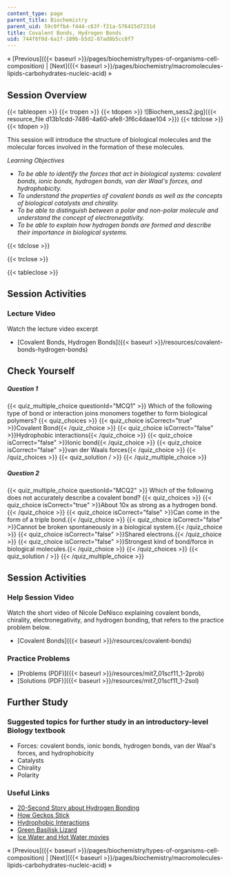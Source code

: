 ```yaml
---
content_type: page
parent_title: Biochemistry
parent_uid: 59c0ffb4-f444-c63f-f21a-576415d7231d
title: Covalent Bonds, Hydrogen Bonds
uid: 744f8f0d-6a1f-189b-b5d2-07ad8b5cc8f7
---
```


« [Previous]({{< baseurl >}}/pages/biochemistry/types-of-organisms-cell-composition) | [Next]({{< baseurl >}}/pages/biochemistry/macromolecules-lipids-carbohydrates-nucleic-acid) »

Session Overview
----------------

{{< tableopen >}}
{{< tropen >}}
{{< tdopen >}}
![Biochem_sess2.jpg]({{< resource_file d13b1cdd-7486-4a60-afe8-3f6c4daae104 >}})
{{< tdclose >}}
{{< tdopen >}}


This session will introduce the structure of biological molecules and the molecular forces involved in the formation of these molecules.

_Learning Objectives_

*   _To be able to identify the forces that act in biological systems: covalent bonds, ionic bonds, hydrogen bonds, van der Waal's forces, and hydrophobicity._
*   _To understand the properties of covalent bonds as well as the concepts of biological catalysts and chirality._
*   _To be able to distinguish between a polar and non-polar molecule and understand the concept of electronegativity._
*   _To be able to explain how hydrogen bonds are formed and describe their importance in biological systems._


{{< tdclose >}}

{{< trclose >}}

{{< tableclose >}}

Session Activities
------------------

### Lecture Video

Watch the lecture video excerpt

*   [Covalent Bonds, Hydrogen Bonds]({{< baseurl >}}/resources/covalent-bonds-hydrogen-bonds)

Check Yourself
--------------

##### Question 1
 {{< quiz_multiple_choice questionId="MCQ1" >}} Which of the following type of bond or interaction joins monomers together to form biological polymers? {{< quiz_choices >}} {{< quiz_choice isCorrect="true" >}}Covalent Bond{{< /quiz_choice >}} {{< quiz_choice isCorrect="false" >}}Hydrophobic interactions{{< /quiz_choice >}} {{< quiz_choice isCorrect="false" >}}Ionic bond{{< /quiz_choice >}} {{< quiz_choice isCorrect="false" >}}van der Waals forces{{< /quiz_choice >}} {{< /quiz_choices >}} {{< quiz_solution / >}} {{< /quiz_multiple_choice >}}
##### Question 2
 {{< quiz_multiple_choice questionId="MCQ2" >}} Which of the following does not accurately describe a covalent bond? {{< quiz_choices >}} {{< quiz_choice isCorrect="true" >}}About 10x as strong as a hydrogen bond.{{< /quiz_choice >}} {{< quiz_choice isCorrect="false" >}}Can come in the form of a triple bond.{{< /quiz_choice >}} {{< quiz_choice isCorrect="false" >}}Cannot be broken spontaneously in a biological system.{{< /quiz_choice >}} {{< quiz_choice isCorrect="false" >}}Shared electrons.{{< /quiz_choice >}} {{< quiz_choice isCorrect="false" >}}Strongest kind of bond/force in biological molecules.{{< /quiz_choice >}} {{< /quiz_choices >}} {{< quiz_solution / >}} {{< /quiz_multiple_choice >}}

Session Activities
------------------

### Help Session Video

Watch the short video of Nicole DeNisco explaining covalent bonds, chirality, electronegativity, and hydrogen bonding, that refers to the practice problem below.

*   [Covalent Bonds]({{< baseurl >}}/resources/covalent-bonds)

### Practice Problems

*   [Problems (PDF)]({{< baseurl >}}/resources/mit7_01scf11_1-2prob)
*   [Solutions (PDF)]({{< baseurl >}}/resources/mit7_01scf11_1-2sol)

Further Study
-------------

### Suggested topics for further study in an introductory-level Biology textbook

*   Forces: covalent bonds, ionic bonds, hydrogen bonds, van der Waal's forces, and hydrophobicity
*   Catalysts
*   Chirality
*   Polarity

### Useful Links

*   [20-Second Story about Hydrogen Bonding](http://www.youtube.com/watch?v=LGwyBeuVjhU)
*   [How Geckos Stick](https://blog.nationalgeographic.org/2013/09/12/a-colorful-view-of-incredibly-sticky-feet/)
*   [Hydrophobic Interactions](http://chemwiki.ucdavis.edu/Physical_Chemistry/Physical_Properties_of_Matter/Atomic_and_Molecular_Properties/Intermolecular_Forces/Hydrophobic_interactions)
*   [Green Basilisk Lizard](http://animals.nationalgeographic.com/animals/reptiles/green-basilisk-lizard/?source=A-to-Z)
*   [Ice Water and Hot Water movies](http://www.chamotlabs.com/Samples.shtml)

« [Previous]({{< baseurl >}}/pages/biochemistry/types-of-organisms-cell-composition) | [Next]({{< baseurl >}}/pages/biochemistry/macromolecules-lipids-carbohydrates-nucleic-acid) »